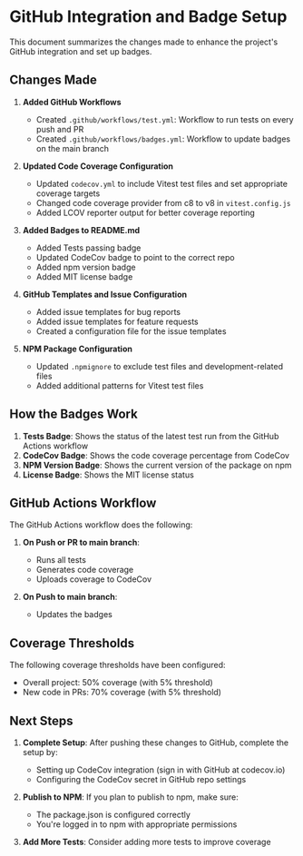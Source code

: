 # GitHub Integration and Badge Setup

This document summarizes the changes made to enhance the project's GitHub integration and set up badges.

## Changes Made

1. **Added GitHub Workflows**
   - Created `.github/workflows/test.yml`: Workflow to run tests on every push and PR
   - Created `.github/workflows/badges.yml`: Workflow to update badges on the main branch

2. **Updated Code Coverage Configuration**
   - Updated `codecov.yml` to include Vitest test files and set appropriate coverage targets
   - Changed code coverage provider from c8 to v8 in `vitest.config.js`
   - Added LCOV reporter output for better coverage reporting

3. **Added Badges to README.md**
   - Added Tests passing badge
   - Updated CodeCov badge to point to the correct repo
   - Added npm version badge
   - Added MIT license badge

4. **GitHub Templates and Issue Configuration**
   - Added issue templates for bug reports
   - Added issue templates for feature requests
   - Created a configuration file for the issue templates

5. **NPM Package Configuration**
   - Updated `.npmignore` to exclude test files and development-related files
   - Added additional patterns for Vitest test files

## How the Badges Work

1. **Tests Badge**: Shows the status of the latest test run from the GitHub Actions workflow
2. **CodeCov Badge**: Shows the code coverage percentage from CodeCov
3. **NPM Version Badge**: Shows the current version of the package on npm
4. **License Badge**: Shows the MIT license status

## GitHub Actions Workflow

The GitHub Actions workflow does the following:

1. **On Push or PR to main branch**:
   - Runs all tests
   - Generates code coverage
   - Uploads coverage to CodeCov

2. **On Push to main branch**:
   - Updates the badges

## Coverage Thresholds

The following coverage thresholds have been configured:

- Overall project: 50% coverage (with 5% threshold)
- New code in PRs: 70% coverage (with 5% threshold)

## Next Steps

1. **Complete Setup**: After pushing these changes to GitHub, complete the setup by:
   - Setting up CodeCov integration (sign in with GitHub at codecov.io)
   - Configuring the CodeCov secret in GitHub repo settings

2. **Publish to NPM**: If you plan to publish to npm, make sure:
   - The package.json is configured correctly
   - You're logged in to npm with appropriate permissions

3. **Add More Tests**: Consider adding more tests to improve coverage